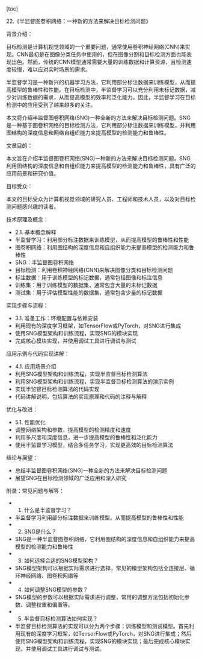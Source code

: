 
[toc]                    
                
                
22.《半监督图卷积网络：一种新的方法来解决目标检测问题》

背景介绍：

目标检测是计算机视觉领域的一个重要问题，通常使用卷积神经网络(CNN)来实现。CNN最初是在图像分类任务中使用的，但在图像分割和目标检测方面也能表现出色。然而，传统的CNN模型通常需要大量的训练数据和计算资源，且检测速度较慢，难以应对实时场景的需求。

半监督学习是一种新兴的机器学习方法，它利用部分标注数据来训练模型，从而提高模型的鲁棒性和性能。在目标检测中，半监督学习可以充分利用未标记数据，减少对训练数据的需求，从而提高模型的效率和泛化能力。因此，半监督学习在目标检测中的应用受到了越来越多的关注。

本文将介绍半监督图卷积网络(SNG)一种全新的方法来解决目标检测问题。SNG是一种基于图卷积网络的目标检测方法，它利用部分标注数据来训练模型，并利用图结构的深度信息和网络自组织能力来提高模型的检测能力和鲁棒性。

文章目的：

本文旨在介绍半监督图卷积网络(SNG)一种新的方法来解决目标检测问题。SNG利用图结构的深度信息和自组织能力来提高模型的检测能力和鲁棒性，具有广泛的应用前景和研究价值。

目标受众：

本文的目标受众为计算机视觉领域的研究人员、工程师和技术人员，以及对目标检测问题感兴趣的读者。

技术原理及概念：

- 2.1. 基本概念解释
- 半监督学习：利用部分标注数据来训练模型，从而提高模型的鲁棒性和性能
- 图卷积网络：利用图结构的深度信息和自组织能力来提高模型的检测能力和鲁棒性
- SNG：半监督图卷积网络
- 目标检测：利用卷积神经网络(CNN)来解决图像分类和目标检测问题
- 标注数据：用于训练模型的标记数据，通常包括图像和标注信息
- 训练集：用于训练模型的数据集，通常包含大量的未标记数据
- 测试集：用于评估模型性能的数据集，通常包含少量的标记数据

实现步骤与流程：

- 3.1. 准备工作：环境配置与依赖安装
- 利用现有的深度学习框架，如TensorFlow或PyTorch，对SNG进行集成
- 使用SNG模型架构和训练流程，实现SNG的模块实现
- 完成核心模块实现，并使用调试工具进行调试与测试

应用示例与代码实现讲解：

- 4.1. 应用场景介绍
- 利用SNG模型架构和训练流程，实现半监督目标检测算法
- 利用SNG模型架构和训练流程，实现半监督目标检测算法的演示实例
- 实现半监督目标检测算法的代码实现
- 代码讲解说明，包括算法的实现原理和代码的注释与解释

优化与改进：

- 5.1. 性能优化
- 调整网络架构和参数，提高模型的检测精度和速度
- 利用多尺度和深度信息，进一步提高模型的鲁棒性和泛化能力
- 使用半监督学习模型，结合多任务学习，实现更高效的目标检测算法

结论与展望：

- 总结半监督图卷积网络(SNG)一种全新的方法来解决目标检测问题
- 展望SNG在目标检测领域的广泛应用和深入研究

附录：常见问题与解答：

- 1. 什么是半监督学习？
- 半监督学习利用部分标注数据来训练模型，从而提高模型的鲁棒性和性能
- 2. SNG是什么？
- SNG是一种半监督图卷积网络，它利用图结构的深度信息和自组织能力来提高模型的检测能力和鲁棒性
- 3. 如何选择合适的SNG模型架构？
- SNG模型架构可以根据实际需求进行选择，常见的模型架构包括全连接层、循环神经网络、图卷积网络等
- 4. 如何调整SNG模型的参数？
- SNG模型的参数可以根据实际需求进行调整，常用的调整方法包括初始化参数、调整权重和偏置等。
- 5. 半监督目标检测算法如何实现？
- 半监督目标检测算法的实现可以分为两个步骤：训练模型和测试模型。首先利用现有的深度学习框架，如TensorFlow或PyTorch，对SNG进行集成；然后使用SNG模型架构和训练流程，实现SNG的模块实现；最后完成核心模块实现，并使用调试工具进行调试与测试。

